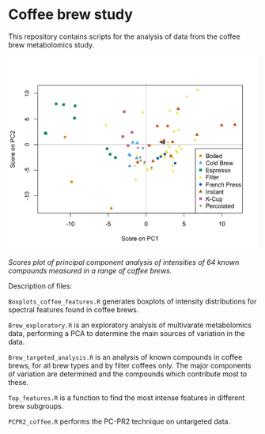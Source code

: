 # Coffee brew study

This repository contains scripts for the analysis of data from the coffee brew metabolomics study.
<p align="center">
<img src="brewpca.png">
</p>

_Scores plot of principal component analysis of intensities of 64 known compounds measured in a range of coffee brews._

Description of files:

`Boxplots_coffee_features.R` generates boxplots of intensity distributions for spectral features found in coffee brews.

`Brew_exploratory.R` is an exploratory analysis of multivarate metabolomics data, performing a PCA to determine the main sources of variation in the data.

`Brew_targeted_analysis.R` is an analysis of known compounds in coffee brews, for all brew types and by filter coffees only. The major components of variation are determined and the compounds which contribute most to these.

`Top_features.R` is a function to find the most intense features in different brew subgroups.

`PCPR2_coffee.R` performs the PC-PR2 technique on untargeted data.